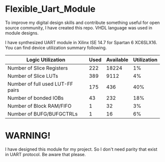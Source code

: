 # Flexible_Uart_Module
 To improve my digital design skills and contribute something useful for open source community, I have created this repo.
 VHDL language was used in module designs.
 
 I have synthesized UART module in Xilinx ISE 14.7 for Spartan 6 XC6SLX16. You can find device utilization summary following.
 
 | Logic Utilization                | Used | Available | Utilization |
 | -------------------------------- |------| ----------|-------------|
 | Number of Slice Registers        | 222  |18224      | 1%          |
 | Number of Slice LUTs             | 389  |9112       | 4%          |
 | Number of full used LUT-FF pairs | 175  |436        | 40%         |
 | Number of bonded IOBs            | 43   |232        | 18%         |
 | Number of Block RAM/FIFO         | 1    |32         | 3%          |
 | Number of BUFG/BUFGCTRLs         | 1    |16         | 6%          |

 
# WARNING!
 I have designed this module for my project. So I don't need parity that exist in UART protocol. Be aware that please. 
